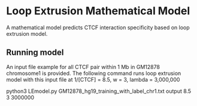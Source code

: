 # Loop Extrusion Mathematical Model
A mathematical model predicts CTCF interaction specificity based on loop extrusion model.

## Running model
An input file example for all CTCF pair within 1 Mb in GM12878 chromosome1 is provided.
The following command runs loop extrusion model with this input file at 1/[CTCF] = 8.5, w = 3, lambda = 3,000,000

python3 LEmodel.py GM12878_hg19_training_with_label_chr1.txt output 8.5 3 3000000


